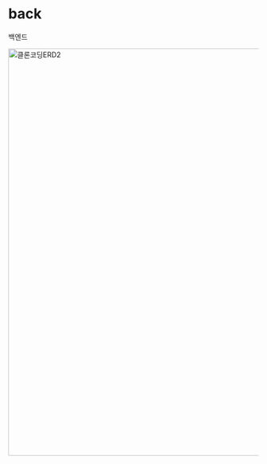 # back
백엔드

<img width="820" alt="클론코딩ERD2" src="https://github.com/insta-clone-hh99/back/assets/147483798/b4e86512-20b7-4439-ae20-10ea46f7d15b">
